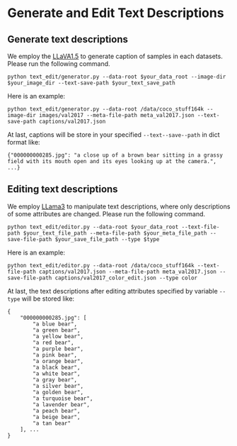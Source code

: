 # Generate and Edit Text Descriptions

## Generate text descriptions
We employ the [LLaVA1.5](https://huggingface.co/llava-hf/llava-1.5-7b-hf) to generate caption of samples in each datasets. Please run the following command.
```shell
python text_edit/generator.py --data-root $your_data_root --image-dir $your_image_dir --text-save-path $your_text_save_path
```

Here is an example:
```shell
python text_edit/generator.py --data-root /data/coco_stuff164k --image-dir images/val2017 --meta-file-path meta_val2017.json --text-save-path captions/val2017.json 
```

At last, captions will be store in your specified ```--text--save--path``` in dict format like:
```none
{"000000000285.jpg": "a close up of a brown bear sitting in a grassy field with its mouth open and its eyes looking up at the camera.", ...}
```

## Editing text descriptions 
We employ [LLama3](https://huggingface.co/meta-llama/Meta-Llama-3-8B-Instruct) to manipulate text descriptions, where only descriptions of some attributes are changed. Please run the following command. 
```shell
python text_edit/editor.py --data-root $your_data_root --text-file-path $your_text_file_path --meta-file-path $your_meta_file_path --save-file-path $your_save_file_path --type $type
```

Here is an example:
```shell
python text_edit/editor.py --data-root /data/coco_stuff164k --text-file-path captions/val2017.json --meta-file-path meta_val2017.json --save-file-path captions/val2017_color_edit.json --type color
```

At last, the text descriptions after editing attributes specified by variable ```--type``` will be stored like:
```none
{
    "000000000285.jpg": [
        "a blue bear",
        "a green bear",
        "a yellow bear",
        "a red bear",
        "a purple bear",
        "a pink bear",
        "a orange bear",
        "a black bear",
        "a white bear",
        "a gray bear",
        "a silver bear",
        "a golden bear",
        "a turquoise bear",
        "a lavender bear",
        "a peach bear",
        "a beige bear",
        "a tan bear"
    ], ...
}
```